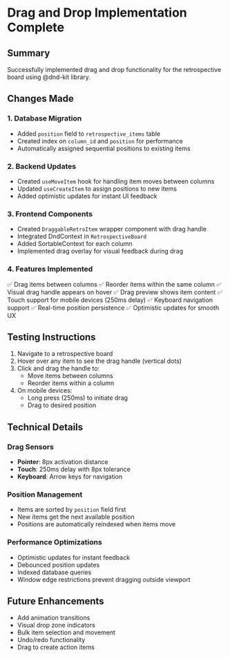 # Drag and Drop Implementation Complete

## Summary
Successfully implemented drag and drop functionality for the retrospective board using @dnd-kit library.

## Changes Made

### 1. Database Migration
- Added `position` field to `retrospective_items` table
- Created index on `column_id` and `position` for performance
- Automatically assigned sequential positions to existing items

### 2. Backend Updates
- Created `useMoveItem` hook for handling item moves between columns
- Updated `useCreateItem` to assign positions to new items
- Added optimistic updates for instant UI feedback

### 3. Frontend Components
- Created `DraggableRetroItem` wrapper component with drag handle
- Integrated DndContext in `RetrospectiveBoard`
- Added SortableContext for each column
- Implemented drag overlay for visual feedback during drag

### 4. Features Implemented
✅ Drag items between columns
✅ Reorder items within the same column
✅ Visual drag handle appears on hover
✅ Drag preview shows item content
✅ Touch support for mobile devices (250ms delay)
✅ Keyboard navigation support
✅ Real-time position persistence
✅ Optimistic updates for smooth UX

## Testing Instructions

1. Navigate to a retrospective board
2. Hover over any item to see the drag handle (vertical dots)
3. Click and drag the handle to:
   - Move items between columns
   - Reorder items within a column
4. On mobile devices:
   - Long press (250ms) to initiate drag
   - Drag to desired position

## Technical Details

### Drag Sensors
- **Pointer**: 8px activation distance
- **Touch**: 250ms delay with 8px tolerance
- **Keyboard**: Arrow keys for navigation

### Position Management
- Items are sorted by `position` field first
- New items get the next available position
- Positions are automatically reindexed when items move

### Performance Optimizations
- Optimistic updates for instant feedback
- Debounced position updates
- Indexed database queries
- Window edge restrictions prevent dragging outside viewport

## Future Enhancements
- Add animation transitions
- Visual drop zone indicators
- Bulk item selection and movement
- Undo/redo functionality
- Drag to create action items